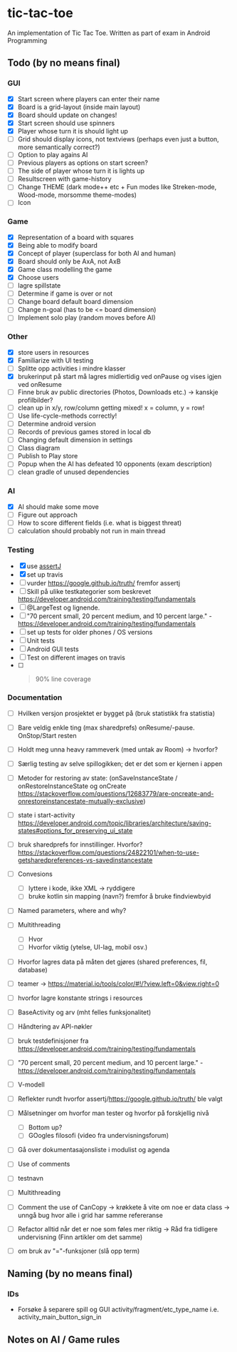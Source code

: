 # tic-tac-toe
An implementation of Tic Tac Toe. Written as part of exam in Android Programming

## Todo (by no means final)
### GUI 
- [X] Start screen where players can enter their name
- [X] Board is a grid-layout (inside main layout)
- [X] Board should update on changes!
- [X] Start screen should use spinners
- [X] Player whose turn it is should light up
- [ ] Grid should display icons, not textviews (perhaps even just a button, more semantically correct?)
- [ ] Option to play agains AI
- [ ] Previous players as options on start screen?
- [ ] The side of player whose turn it is lights up
- [ ] Resultscreen with game-history
- [ ] Change THEME (dark mode++ etc + Fun modes like Streken-mode, Wood-mode, morsomme theme-modes)
- [ ] Icon
### Game 
- [X] Representation of a board with squares
- [X] Being able to modify board
- [X] Concept of player (superclass for both AI and human)
- [X] Board should only be AxA, not AxB
- [X] Game class modelling the game
- [X] Choose users
- [ ] lagre spillstate
- [ ] Determine if game is over or not
- [ ] Change board default board dimension
- [ ] Change n-goal (has to be <= board dimension)
- [ ] Implement solo play (random moves before AI) 
### Other
- [X] store users in resources
- [X] Familiarize with UI testing
- [ ] Splitte opp activities i mindre klasser
- [X] brukerinput på start må lagres midlertidig ved onPause og vises igjen ved onResume
- [ ] Finne bruk av public directories (Photos, Downloads etc.) -> kanskje profilbilder?
- [ ] clean up in x/y, row/column getting mixed! x = column, y = row!
- [ ] Use life-cycle-methods correctly!
- [ ] Determine android version
- [ ] Records of previous games stored in local db
- [ ] Changing default dimension in settings
- [ ] Class diagram
- [ ] Publish to Play store
- [ ] Popup when the AI has defeated 10 opponents (exam description)
- [ ] clean gradle of unused dependencies
### AI
- [X] AI should make some move
- [ ] Figure out approach 
- [ ] How to score different fields (i.e. what is biggest threat)
- [ ] calculation should probably not run in main thread
### Testing 
- [X] use [assertJ](http://joel-costigliola.github.io/assertj)
- [X] set up travis
- [ ] vurder https://google.github.io/truth/ fremfor assertj
- [ ] Skill på ulike testkategorier som beskrevet https://developer.android.com/training/testing/fundamentals
- [ ] @LargeTest og lignende.
- [ ] "70 percent small, 20 percent medium, and 10 percent large." - https://developer.android.com/training/testing/fundamentals
- [ ] set up tests for older phones / OS versions
- [ ] Unit tests 
- [ ] Android GUI tests
- [ ] Test on different images on travis
- [ ] >90% line coverage
### Documentation
- [ ] Hvilken versjon prosjektet er bygget på (bruk statistikk fra statistia)
- [ ] Bare veldig enkle ting (max sharedprefs) onResume/-pause. OnStop/Start resten
- [ ] Holdt meg unna heavy rammeverk (med untak av Room) -> hvorfor?
- [ ] Særlig testing av selve spillogikken; det er det som er kjernen i appen
- [ ] Metoder for restoring av state: (onSaveInstanceState / onRestoreInstanceState og onCreate https://stackoverflow.com/questions/12683779/are-oncreate-and-onrestoreinstancestate-mutually-exclusive)
- [ ] state i start-activity https://developer.android.com/topic/libraries/architecture/saving-states#options_for_preserving_ui_state
- [ ] bruk sharedprefs for innstillinger. Hvorfor? https://stackoverflow.com/questions/24822101/when-to-use-getsharedpreferences-vs-savedinstancestate
- [ ] Convesions
    - [ ] lyttere i kode, ikke XML -> ryddigere
    - [ ] bruke kotlin sin mapping (navn?) fremfor å bruke findviewbyid
- [ ] Named parameters, where and why?
- [ ] Multithreading 
  - [ ] Hvor 
  - [ ] Hvorfor viktig (ytelse, UI-lag, mobil osv.)
- [ ] Hvorfor lagres data på måten det gjøres (shared preferences, fil, database)
- [ ] teamer -> https://material.io/tools/color/#!/?view.left=0&view.right=0
- [ ] hvorfor lagre konstante strings i resources
- [ ] BaseActivity og arv (mht felles funksjonalitet)
- [ ] Håndtering av API-nøkler
- [ ] bruk testdefinisjoner fra https://developer.android.com/training/testing/fundamentals
- [ ] "70 percent small, 20 percent medium, and 10 percent large." - https://developer.android.com/training/testing/fundamentals
- [ ] V-modell
- [ ] Reflekter rundt hvorfor assertj/https://google.github.io/truth/ ble valgt
- [ ] Målsetninger om hvorfor man tester og hvorfor på forskjellig nivå
    - [ ] Bottom up?
    - [ ] GOogles filosofi (video fra undervisningsforum)
- [ ] Gå over dokumentasajonsliste i modulist og agenda
- [ ] Use of comments
- [ ] testnavn
- [ ] Multithreading
- [ ] Comment the use of CanCopy -> krøkkete å vite om noe er data class -> unngå bug hvor alle i grid har samme refereranse
- [ ] Refactor alltid når det er noe som føles mer riktig -> Råd fra tidligere undervisning (Finn artikler om det samme)
- [ ] om bruk av "="-funksjoner (slå opp term)


## Naming (by no means final)
### IDs
* Forsøke å separere spill og GUI
activity/fragment/etc_type_name
i.e.
activity_main_button_sign_in

## Notes on AI / Game rules
